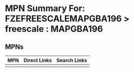 



# MPN Summary For: FZEFREESCALEMAPGBA196 > freescale : MAPGBA196

## MPNs
  

|MPN|Direct Links|Search Links|
| :--- | :--- | :--- |
||||
